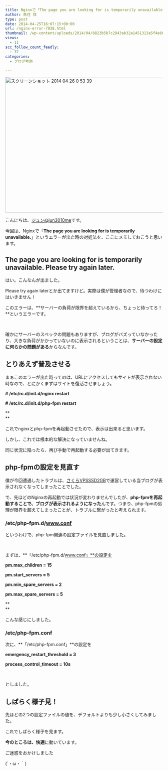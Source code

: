 ```yaml
---
title: Nginxで「The page you are looking for is temporarily unavailable.」というエラーが出た時の対処法
author: 魚住 惇
type: post
date: 2014-04-25T16:07:15+00:00
url: /nginx-error-7938.html
thumbnail: /wp-content/uploads/2014/04/8823b5b7c2943ab32a1451313a5f4e661.png
views:
  - 11
scc_follow_count_feedly:
  - 37
categories:
  - ブログ考察

---
```

<img decoding="async" loading="lazy" title="スクリーンショット 2014-04-26 0.53.39.png" src="/wp-content/uploads/2014/04/8823b5b7c2943ab32a1451313a5f4e66.png" alt="スクリーンショット 2014 04 26 0 53 39" width="600" height="432" border="0" />

<!--more-->

こんにちは、[ジュン@jun3010me][1]です。

今回は、Nginxで「**The page you are looking for is temporarily unavailable.**」というエラーが出た時の対処法を、ここにメモしておこうと思います。

## The page you are looking for is temporarily unavailable. Please try again later.

はい。こんなんが出ました。

Please try again laterとか出てますけど。実際は僕が管理者なので、待つわけにはいきません！

このエラーは、**サーバーの負荷が限界を超えているから、ちょっと待ってろ！**というエラーです。

 

確かにサーバーのスペックの問題もありますが、ブログがバズっていなかったり、大きな負荷がかかっていないのに表示されるということは、**サーバーの設定に何らかの問題がある**からなんです。

## とりあえず普及させる

まぁこのエラーが出た時ってのは、URLにアクセスしてもサイトが表示されない時なので、とにかくまずはサイトを復活させましょう。

**\# /etc/rc.d/init.d/nginx restart**

**\# /etc/rc.d/init.d/php-fpm restart**

**  
** 

これでnginxとphp-fpmを再起動させたので、表示は出来ると思います。

しかし、これでは根本的な解決になっていませんね。

同じ状況に陥ったら、再び手動で再起動する必要が出てきます。

## php-fpmの設定を見直す

僕が今回遭遇したトラブルは、[さくらVPSSSD2GB][2]で運営している当ブログが表示されなくなってしまったことでした。

で、先ほどのNginxの再起動では状況が変わりませんでしたが、**php-fpmを再起動することで、ブログが表示されるようになった**んです。つまり、php-fpmの処理が限界を超えてしまったことが、トラブルに繋がったと考えられます。

### /etc/php-fpm.d/www.conf

というわけで、php-fpm関連の設定ファイルを見直しました。

 

まずは、**「/etc/php-fpm.d/www.conf」**の設定を

**pm.max_children = 15**

**pm.start_servers = 5**

**pm.min\_spare\_servers = 2**

**pm.max\_spare\_servers = 5**

**  
** 

こんな感じにしました。

### /etc/php-fpm.conf

次に、**「/etc/php-fpm.conf」**の設定を

**emergency\_restart\_threshold = 3**

**process\_control\_timeout = 10s**

 

としました。

## しばらく様子見！

先ほどの2つの設定ファイルの値を、デフォルトよりも少し小さくしてみました。

これでしばらく様子を見ます。

**今のところは、快適**に動いています。

ご迷惑をおかけしました

(´・ω・｀)

 [1]: https://twitter.com/jun3010me
 [2]: http://px.a8.net/svt/ejp?a8mat=25MYF4+8LLFCI+D8Y+BZO4I